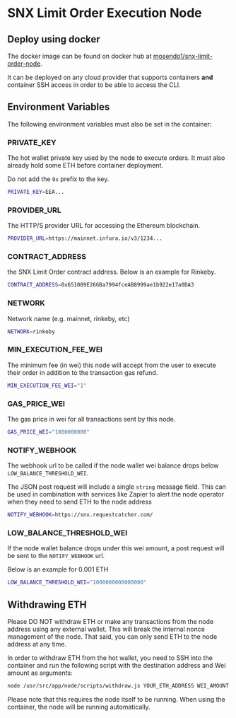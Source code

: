 # SNX Limit Order Execution Node

## Deploy using docker

The docker image can be found on docker hub at [mosendo1/snx-limit-order-node](https://hub.docker.com/r/mosendo1/snx-limit-order-node).

It can be deployed on any cloud provider that supports containers **and** container SSH access in order to be able to access the CLI. 


## Environment Variables
The following environment variables must also be set in the container:

### PRIVATE_KEY
The hot wallet private key used by the node to execute orders.
It must also already hold some ETH before container deployment. 

Do not add the `0x` prefix to the key.
```sh
PRIVATE_KEY=EEA...
```

### PROVIDER_URL
The HTTP/S provider URL for accessing the Ethereum blockchain.
```sh
PROVIDER_URL=https://mainnet.infura.io/v3/1234...
```

### CONTRACT_ADDRESS
the SNX Limit Order contract address.
Below is an example for Rinkeby.
```sh
CONTRACT_ADDRESS=0x651009E266Ba7994fceAB8999ae1b922e17a0DA3
```

### NETWORK
Network name (e.g. mainnet, rinkeby, etc)

```sh
NETWORK=rinkeby
```

### MIN_EXECUTION_FEE_WEI
The minimum fee (in wei) this node will accept from the user to execute their order in addition to the transaction gas refund.
```sh
MIN_EXECUTION_FEE_WEI="1"
```

### GAS_PRICE_WEI
The gas price in wei for all transactions sent by this node.
```sh
GAS_PRICE_WEI="1000000000"
```

### NOTIFY_WEBHOOK
The webhook url to be called if the node wallet wei balance drops below `LOW_BALANCE_THRESHOLD_WEI`.

The JSON post request will include a single `string` message field. This can be used in combination with services like Zapier to alert the node operator when they need to send ETH to the node address

```sh
NOTIFY_WEBHOOK=https://snx.requestcatcher.com/
```

### LOW_BALANCE_THRESHOLD_WEI
If the node wallet balance drops under this wei amount, a post request will be sent to the `NOTIFY_WEBHOOK` url.

Below is an example for 0.001 ETH
```sh
LOW_BALANCE_THRESHOLD_WEI="1000000000000000"
```

## Withdrawing ETH

Please DO NOT withdraw ETH or make any transactions from the node address using any external wallet. This will break the internal nonce management of the node. That said, you can only send ETH to the node address at any time.

In order to withdraw ETH from the hot wallet, you need to SSH into the container and run the following script with the destination address and Wei amount as arguments:
```sh
node /usr/src/app/node/scripts/withdraw.js YOUR_ETH_ADDRESS WEI_AMOUNT
```
Please note that this requires the node itself to be running. When using the container, the node will be running automatically.
